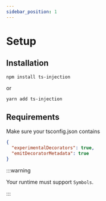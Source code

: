 ```yaml
---
sidebar_position: 1
---
```


# Setup

## Installation

`npm install ts-injection`

or

`yarn add ts-injection`

## Requirements

Make sure your tsconfig.json contains

```json
{
  "experimentalDecorators": true,
  "emitDecoratorMetadata": true
}
```

:::warning

Your runtime must support `Symbols`.

:::
